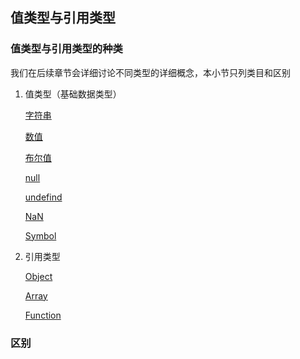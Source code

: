 ## 值类型与引用类型

### 值类型与引用类型的种类

我们在后续章节会详细讨论不同类型的详细概念，本小节只列类目和区别

1. 值类型（基础数据类型）

   [字符串](./)

   [数值](./)

   [布尔值](./)

   [null](./)

   [undefind](./)

   [NaN](./)

   [Symbol](./)

2. 引用类型

   [Object](./)

   [Array](./)

   [Function](./)


### 区别
